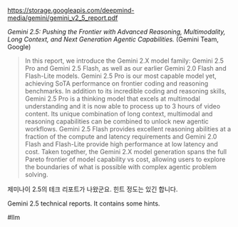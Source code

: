 https://storage.googleapis.com/deepmind-media/gemini/gemini_v2_5_report.pdf

*Gemini 2.5: Pushing the Frontier with Advanced Reasoning, Multimodality, Long Context, and Next Generation Agentic Capabilities.* (Gemini Team, Google)

> In this report, we introduce the Gemini 2.X model family: Gemini 2.5 Pro and Gemini 2.5 Flash, as well as our earlier Gemini 2.0 Flash and Flash-Lite models. Gemini 2.5 Pro is our most capable model yet, achieving SoTA performance on frontier coding and reasoning benchmarks. In addition to its incredible coding and reasoning skills, Gemini 2.5 Pro is a thinking model that excels at multimodal understanding and it is now able to process up to 3 hours of video content. Its unique combination of long context, multimodal and reasoning capabilities can be combined to unlock new agentic workflows. Gemini 2.5 Flash provides excellent reasoning abilities at a fraction of the compute and latency requirements and Gemini 2.0 Flash and Flash-Lite provide high performance at low latency and cost. Taken together, the Gemini 2.X model generation spans the full Pareto frontier of model capability vs cost, allowing users to explore the boundaries of what is possible with complex agentic problem solving.

제미나이 2.5의 테크 리포트가 나왔군요. 힌트 정도는 있긴 합니다.

<english>
Gemini 2.5 technical reports. It contains some hints.
</english>

#llm 